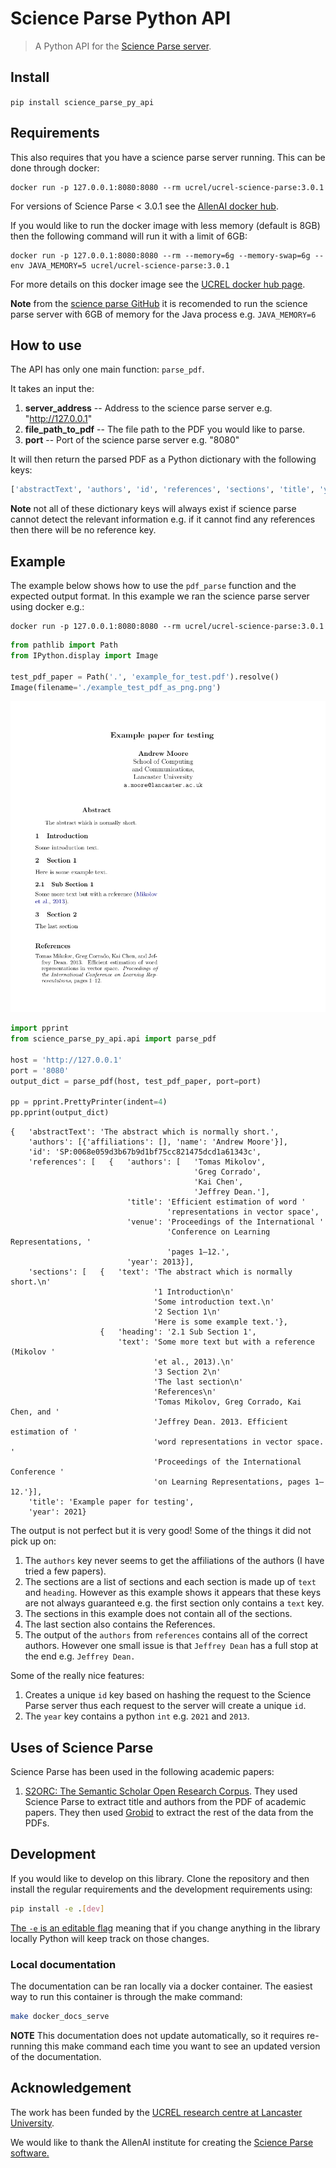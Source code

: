 # Science Parse Python API
> A Python API for the <a href='https://github.com/allenai/science-parse'>Science Parse server</a>.


## Install

`pip install science_parse_py_api`

## Requirements

This also requires that you have a science parse server running. This can be done through docker:

```
docker run -p 127.0.0.1:8080:8080 --rm ucrel/ucrel-science-parse:3.0.1
```

For versions of Science Parse < 3.0.1 see the [AllenAI docker hub](https://hub.docker.com/r/allenai/scienceparse).

If you would like to run the docker image with less memory (default is 8GB) then the following command will run it with a limit of 6GB:

```
docker run -p 127.0.0.1:8080:8080 --rm --memory=6g --memory-swap=6g --env JAVA_MEMORY=5 ucrel/ucrel-science-parse:3.0.1
```

For more details on this docker image see the [UCREL docker hub page](https://hub.docker.com/r/ucrel/ucrel-science-parse).

**Note** from the [science parse GitHub](https://github.com/allenai/science-parse/tree/master/cli#memory) it is recomended to run the science parse server with 6GB of memory for the Java process e.g. `JAVA_MEMORY=6`

## How to use

The API has only one main function: `parse_pdf`. 

It takes an input the:
1. **server_address** -- Address to the science parse server e.g. "http://127.0.0.1"
2. **file_path_to_pdf** -- The file path to the PDF you would like to parse.
3. **port** -- Port of the science parse server e.g. "8080" 

It will then return the parsed PDF as a Python dictionary with the following keys:

```python
['abstractText', 'authors', 'id', 'references', 'sections', 'title', 'year']
```

**Note** not all of these dictionary keys will always exist if science parse cannot detect the relevant information e.g. if it cannot find any references then there will be no reference key.

## Example

The example below shows how to use the `pdf_parse` function and the expected output format. In this example we ran the science parse server using docker e.g.:

```
docker run -p 127.0.0.1:8080:8080 --rm ucrel/ucrel-science-parse:3.0.1
```

```python
from pathlib import Path
from IPython.display import Image

test_pdf_paper = Path('.', 'example_for_test.pdf').resolve()
Image(filename='./example_test_pdf_as_png.png') 
```




![png](docs/images/output_6_0.png)



```python
import pprint
from science_parse_py_api.api import parse_pdf

host = 'http://127.0.0.1'
port = '8080'
output_dict = parse_pdf(host, test_pdf_paper, port=port)

pp = pprint.PrettyPrinter(indent=4)
pp.pprint(output_dict)
```

    {   'abstractText': 'The abstract which is normally short.',
        'authors': [{'affiliations': [], 'name': 'Andrew Moore'}],
        'id': 'SP:0068e059d3b67b9d1bf75cc821475dcd1a61343c',
        'references': [   {   'authors': [   'Tomas Mikolov',
                                             'Greg Corrado',
                                             'Kai Chen',
                                             'Jeffrey Dean.'],
                              'title': 'Efficient estimation of word '
                                       'representations in vector space',
                              'venue': 'Proceedings of the International '
                                       'Conference on Learning Representations, '
                                       'pages 1–12.',
                              'year': 2013}],
        'sections': [   {   'text': 'The abstract which is normally short.\n'
                                    '1 Introduction\n'
                                    'Some introduction text.\n'
                                    '2 Section 1\n'
                                    'Here is some example text.'},
                        {   'heading': '2.1 Sub Section 1',
                            'text': 'Some more text but with a reference (Mikolov '
                                    'et al., 2013).\n'
                                    '3 Section 2\n'
                                    'The last section\n'
                                    'References\n'
                                    'Tomas Mikolov, Greg Corrado, Kai Chen, and '
                                    'Jeffrey Dean. 2013. Efficient estimation of '
                                    'word representations in vector space. '
                                    'Proceedings of the International Conference '
                                    'on Learning Representations, pages 1–12.'}],
        'title': 'Example paper for testing',
        'year': 2021}


The output is not perfect but it is very good! Some of the things it did not pick up on:

1. The `authors` key never seems to get the affiliations of the authors (I have tried a few papers).
2. The sections are a list of sections and each section is made up of `text` and `heading`. However as this example shows it appears that these keys are not always guaranteed e.g. the first section only contains a `text` key.
3. The sections in this example does not contain all of the sections.
4. The last section also contains the References.
5. The output of the `authors` from `references` contains all of the correct authors. However one small issue is that `Jeffrey Dean` has a full stop at the end e.g. `Jeffrey Dean.`

Some of the really nice features:

1. Creates a unique `id` key based on hashing the request to the Science Parse server thus each request to the server will create a unique `id`.
2. The `year` key contains a python `int` e.g. `2021` and `2013`. 

## Uses of Science Parse

Science Parse has been used in the following academic papers:

1. [S2ORC: The Semantic Scholar Open Research Corpus](https://www.aclweb.org/anthology/2020.acl-main.447.pdf). They used Science Parse to extract title and authors from the PDF of academic papers. They then used [Grobid](https://grobid.readthedocs.io/en/latest/) to extract the rest of the data from the PDFs.

## Development

If you would like to develop on this library. Clone the repository and then install the regular requirements and the development requirements using:

``` bash
pip install -e .[dev]
```

[The `-e` is an editable flag](http://codumentary.blogspot.com/2014/11/python-tip-of-year-pip-install-editable.html) meaning that if you change anything in the library locally Python will keep track on those changes.

### Local documentation

The documentation can be ran locally via a docker container. The easiest way to run this container is through the make command:

``` bash
make docker_docs_serve
```

**NOTE** This documentation does not update automatically, so it requires re-running this make command each time you want to see an updated version of the documentation.

## Acknowledgement

The work has been funded by the [UCREL research centre at Lancaster University](http://ucrel.lancs.ac.uk/).

We would like to thank the AllenAI institute for creating the [Science Parse software.](https://github.com/allenai/science-parse)
